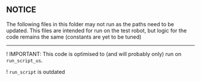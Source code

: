 ## NOTICE
The following files in this folder may not run as the paths need to be updated. This files are intended for run on the test robot, but logic for the code remains the same (constants are yet to be tuned)

---
! IMPORTANT: This code is optimised to (and will probably only) run on `run_script_us`. 

! `run_script` is outdated